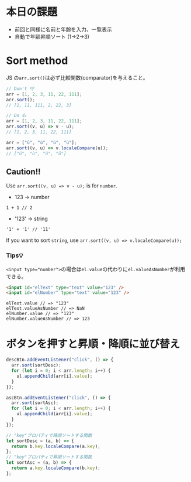 # 本日の課題

- 前回と同様に名前と年齢を入力、一覧表示
- 自動で年齢昇順ソート (1→2→3)

# Sort method

JS の`arr.sort()`は必ず比較関数(comparator)を与えること。

```js
// Don't 👎
arr = [1, 2, 3, 11, 22, 111];
arr.sort();
// [1, 11, 111, 2, 22, 3]

// Do 👍
arr = [1, 2, 3, 11, 22, 111];
arr.sort((v, u) => v - u);
// [1, 2, 3, 11, 22, 111]

arr = ["û", "ú", "ù", "ü"];
arr.sort((v, u) => v.localeCompare(u));
// ["ú", "ù", "û", "ü"]
```

## Caution!!

Use `arr.sort((v, u) => v - u);` is for `number`.

- 123 -> number

```JS
1 + 1 // 2
```

- '123' -> string

```JS
'1' + '1' // '11'
```

If you want to sort `string`, use `arr.sort((v, u) => v.localeCompare(u));`

### Tips💡

`<input type="number">`の場合は`el.value`の代わりに`el.valueAsNumber`が利用できる。

```HTML
<input id="elText" type="text" value="123" />
<input id="elNumber" type="text" value="123" />
```

```JS
elText.value // => "123"
elText.valueAsNumber // => NaN
elNumber.value // => "123"
elNumber.valueAsNumber // => 123
```

# ボタンを押すと昇順・降順に並び替え

```js
descBtn.addEventListener("click", () => {
  arr.sort(sortDesc);
  for (let i = 0; i < arr.length; i++) {
    ul.appendChild(arr[i].value);
  }
});

ascBtn.addEventListener("click", () => {
  arr.sort(sortAsc);
  for (let i = 0; i < arr.length; i++) {
    ul.appendChild(arr[i].value);
  }
});

// "key"プロパティで降順ソートする関数
let sortDesc = (a, b) => {
  return b.key.localeCompare(a.key);
};
// "key"プロパティで昇順ソートする関数
let sortAsc = (a, b) => {
  return a.key.localeCompare(b.key);
};
```
